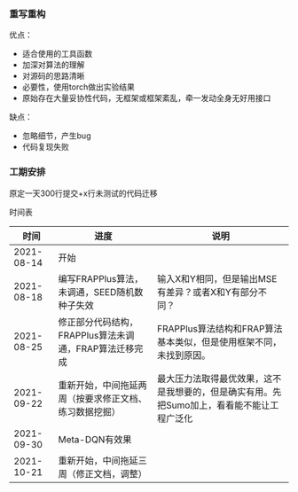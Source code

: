 ### 重写重构

优点：

* 适合使用的工具函数
* 加深对算法的理解
* 对源码的思路清晰
* 必要性，使用torch做出实验结果
* 原始存在大量妥协性代码，无框架或框架紊乱，牵一发动全身无好用接口

缺点：

* 忽略细节，产生bug
* 代码复现失败



### 工期安排

原定一天300行提交+x行未测试的代码迁移

时间表

| 时间       | 进度 | 说明 |
| ---------- | ---- | ---- |
| 2021-08-14 | 开始 |      |
| 2021-08-18 | 编写FRAPPlus算法，未调通，SEED随机数种子失效     | 输入X和Y相同，但是输出MSE有差异？或者X和Y有部分不同？ |
| 2021-08-25 | 修正部分代码结构，FRAPPlus算法未调通，FRAP算法迁移完成 | FRAPPlus算法结构和FRAP算法基本类似，但是使用框架不同，未找到原因。 |
| 2021-09-22 | 重新开始，中间拖延两周（按要求修正文档、练习数据挖掘） | 最大压力法取得最优效果，这不是我想要的，但是确实有用。先把Sumo加上，看看能不能让工程广泛化 |
| 2021-09-30 | Meta-DQN有效果 |  |
| 2021-10-21 | 重新开始，中间拖延三周（修正文档，调整） | |

